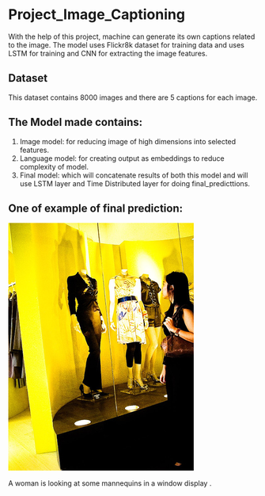 # Project_Image_Captioning
With the help of this project, machine can generate its own captions related to the image. The model uses Flickr8k dataset for training data and uses LSTM for training and CNN for extracting the image features.

## Dataset
This dataset contains 8000 images and there are 5 captions for each image.

## The Model made contains:

1) Image model: for reducing image of high dimensions into selected features.  
2) Language model: for creating output as embeddings to reduce complexity of model. 
3) Final model: which will concatenate results of both this model and will use LSTM layer and Time Distributed layer for doing final_predicttions.
  
  
## One of example of final prediction:

![alt text](./download.jpeg)

A woman is looking at some mannequins in a window display .
